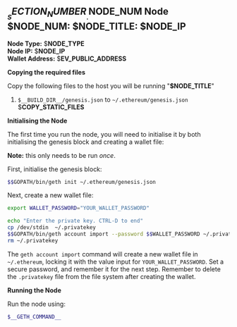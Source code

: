 ## $__SECTION_NUMBER__.$__NODE_NUM__ Node $__NODE_NUM__: $__NODE_TITLE__: $__NODE_IP__

**Node Type:** $__NODE_TYPE__  
**Node IP:** $__NODE_IP__  
**Wallet Address:** $__EV_PUBLIC_ADDRESS__  

**Copying the required files**

Copy the following files to the host you will be running "**$__NODE_TITLE__**"

1. `$__BUILD_DIR__/genesis.json` to `~/.ethereum/genesis.json`
$__COPY_STATIC_FILES__

**Initialising the Node**

The first time you run the node, you will need to initialise it by both
initialising the genesis block and creating a wallet file:

**Note:** this only needs to be run _once_.

First, initialise the genesis block:
```bash
$$GOPATH/bin/geth init ~/.ethereum/genesis.json
```

Next, create a new wallet file:
```bash
export WALLET_PASSWORD="YOUR_WALLET_PASSWORD"

echo "Enter the private key. CTRL-D to end"
cp /dev/stdin  ~/.privatekey
$$GOPATH/bin/geth account import --password $$WALLET_PASSWORD ~/.privatekey
rm ~/.privatekey
```

The `geth account import` command will create a new wallet file in `~/.ethereum`,
locking it with the value input for `YOUR_WALLET_PASSWORD`. Set a secure password,
and remember it for the next step. Remember to delete the `.privatekey` file
from the file system after creating the wallet.

**Running the Node**

Run the node using:

```bash
$__GETH_COMMAND__
```
